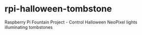 # rpi-halloween-tombstone
Raspberry Pi Fountain Project - Control Halloween NeoPixel lights illuminating tombstones 
